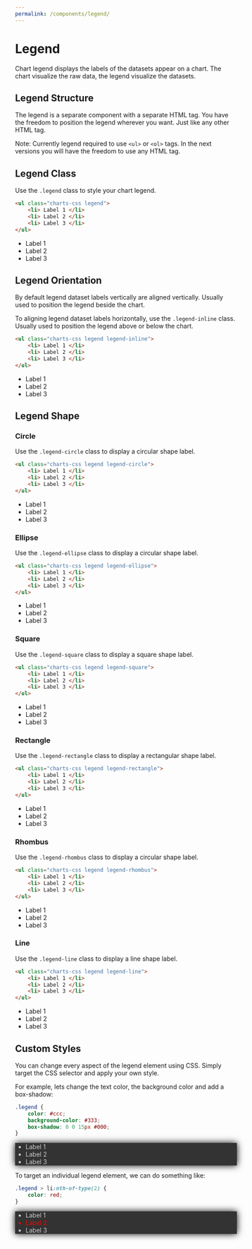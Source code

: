 ```yaml
---
permalink: /components/legend/
---
```


# Legend

Chart legend displays the labels of the datasets appear on a chart. The chart visualize the raw data, the legend visualize the datasets.

## Legend Structure

The legend is a separate component with a separate HTML tag. You have the freedom to position the legend wherever you want. Just like any other HTML tag. 

Note: Currently legend required to use `<ul>` or `<ol>` tags. In the next versions you will have the freedom to use any HTML tag.

## Legend Class

Use the `.legend` class to style your chart legend.

```html
<ul class="charts-css legend">
    <li> Label 1 </li>
    <li> Label 2 </li>
    <li> Label 3 </li>
</ul>
```

<legend-example orientation="row">
<ul class="charts-css legend">
    <li> Label 1 </li>
    <li> Label 2 </li>
    <li> Label 3 </li>
</ul>
</legend-example>

## Legend Orientation

By default legend dataset labels vertically are aligned vertically. Usually used to position the legend beside the chart.

To aligning legend dataset labels horizontally, use the `.legend-inline` class. Usually used to position the legend above or below the chart.

```html
<ul class="charts-css legend legend-inline">
    <li> Label 1 </li>
    <li> Label 2 </li>
    <li> Label 3 </li>
</ul>
```

<legend-example orientation="column">
<ul class="charts-css legend legend-inline">
    <li> Label 1 </li>
    <li> Label 2 </li>
    <li> Label 3 </li>
</ul>
</legend-example>

## Legend Shape

### Circle

Use the `.legend-circle` class to display a circular shape label.

```html
<ul class="charts-css legend legend-circle">
    <li> Label 1 </li>
    <li> Label 2 </li>
    <li> Label 3 </li>
</ul>
```

<legend-example orientation="row">
<ul class="charts-css legend legend-circle">
    <li> Label 1 </li>
    <li> Label 2 </li>
    <li> Label 3 </li>
</ul>
</legend-example>

### Ellipse

Use the `.legend-ellipse` class to display a circular shape label.

```html
<ul class="charts-css legend legend-ellipse">
    <li> Label 1 </li>
    <li> Label 2 </li>
    <li> Label 3 </li>
</ul>
```

<legend-example orientation="row">
<ul class="charts-css legend legend-ellipse">
    <li> Label 1 </li>
    <li> Label 2 </li>
    <li> Label 3 </li>
</ul>
</legend-example>

### Square

Use the `.legend-square` class to display a square shape label.

```html
<ul class="charts-css legend legend-square">
    <li> Label 1 </li>
    <li> Label 2 </li>
    <li> Label 3 </li>
</ul>
```

<legend-example orientation="row">
<ul class="charts-css legend legend-square">
    <li> Label 1 </li>
    <li> Label 2 </li>
    <li> Label 3 </li>
</ul>
</legend-example>

### Rectangle

Use the `.legend-rectangle` class to display a rectangular shape label.

```html
<ul class="charts-css legend legend-rectangle">
    <li> Label 1 </li>
    <li> Label 2 </li>
    <li> Label 3 </li>
</ul>
```

<legend-example orientation="row">
<ul class="charts-css legend legend-rectangle">
    <li> Label 1 </li>
    <li> Label 2 </li>
    <li> Label 3 </li>
</ul>
</legend-example>

### Rhombus

Use the `.legend-rhombus` class to display a circular shape label.

```html
<ul class="charts-css legend legend-rhombus">
    <li> Label 1 </li>
    <li> Label 2 </li>
    <li> Label 3 </li>
</ul>
```

<legend-example orientation="row">
<ul class="charts-css legend legend-rhombus">
    <li> Label 1 </li>
    <li> Label 2 </li>
    <li> Label 3 </li>
</ul>
</legend-example>

### Line

Use the `.legend-line` class to display a line shape label.

```html
<ul class="charts-css legend legend-line">
    <li> Label 1 </li>
    <li> Label 2 </li>
    <li> Label 3 </li>
</ul>
```

<legend-example orientation="row">
<ul class="charts-css legend legend-line">
    <li> Label 1 </li>
    <li> Label 2 </li>
    <li> Label 3 </li>
</ul>
</legend-example>

## Custom Styles

You can change every aspect of the legend element using CSS. Simply target the CSS selector and apply your own style.

For example, lets change the text color, the background color and add a box-shadow:

```css
.legend {
    color: #ccc;
    background-color: #333;
    box-shadow: 0 0 15px #000;
}
```

<legend-example orientation="row">
<style>
#custom-legend-1 {
    color: #ccc;
    background-color: #333;
    box-shadow: 0 0 15px #000;
}
</style>
<ul class="charts-css legend legend-square" id="custom-legend-1">
    <li> Label 1 </li>
    <li> Label 2 </li>
    <li> Label 3 </li>
</ul>
</legend-example>

To target an individual legend element, we can do something like:

```css
.legend > li:nth-of-type(2) {
    color: red;
}
```

<legend-example orientation="row">
<style>
#custom-legend-2 {
    color: #ccc;
    background-color: #333;
    box-shadow: 0 0 15px #000;
}
#custom-legend-2 > li:nth-of-type(2) {
    color: red;
}
</style>
<ul class="charts-css legend legend-square" id="custom-legend-2">
    <li> Label 1 </li>
    <li> Label 2 </li>
    <li> Label 3 </li>
</ul>
</legend-example>